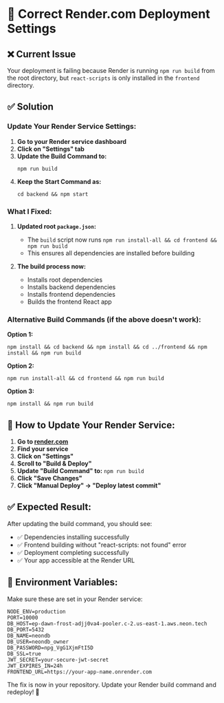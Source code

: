 # 🚀 Correct Render.com Deployment Settings

## ❌ Current Issue
Your deployment is failing because Render is running `npm run build` from the root directory, but `react-scripts` is only installed in the `frontend` directory.

## ✅ Solution

### Update Your Render Service Settings:

1. **Go to your Render service dashboard**
2. **Click on "Settings" tab**
3. **Update the Build Command to:**
   ```
   npm run build
   ```
4. **Keep the Start Command as:**
   ```
   cd backend && npm start
   ```

### What I Fixed:

1. **Updated root `package.json`:**
   - The `build` script now runs `npm run install-all && cd frontend && npm run build`
   - This ensures all dependencies are installed before building

2. **The build process now:**
   - Installs root dependencies
   - Installs backend dependencies  
   - Installs frontend dependencies
   - Builds the frontend React app

### Alternative Build Commands (if the above doesn't work):

**Option 1:**
```
npm install && cd backend && npm install && cd ../frontend && npm install && npm run build
```

**Option 2:**
```
npm run install-all && cd frontend && npm run build
```

**Option 3:**
```
npm install && npm run build
```

## 🔄 How to Update Your Render Service:

1. **Go to [render.com](https://render.com)**
2. **Find your service**
3. **Click on "Settings"**
4. **Scroll to "Build & Deploy"**
5. **Update "Build Command" to:** `npm run build`
6. **Click "Save Changes"**
7. **Click "Manual Deploy" → "Deploy latest commit"**

## ✅ Expected Result:

After updating the build command, you should see:
- ✅ Dependencies installing successfully
- ✅ Frontend building without "react-scripts: not found" error
- ✅ Deployment completing successfully
- ✅ Your app accessible at the Render URL

## 🎯 Environment Variables:

Make sure these are set in your Render service:
```
NODE_ENV=production
PORT=10000
DB_HOST=ep-dawn-frost-adjj0va4-pooler.c-2.us-east-1.aws.neon.tech
DB_PORT=5432
DB_NAME=neondb
DB_USER=neondb_owner
DB_PASSWORD=npg_VgG1XjmFtI5D
DB_SSL=true
JWT_SECRET=your-secure-jwt-secret
JWT_EXPIRES_IN=24h
FRONTEND_URL=https://your-app-name.onrender.com
```

The fix is now in your repository. Update your Render build command and redeploy! 🚀
